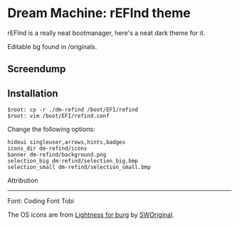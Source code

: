 Dream Machine: rEFInd theme
==============================
rEFInd is a really neat bootmanager, here's a neat dark theme for it.

Editable bg found in /originals.

Screendump
-----

Installation
----
```
$root: cp -r ./dm-refind /boot/EFI/refind
$root: vim /boot/EFI/refind.conf
``` 

Change the following options:
```
hideui singleuser,arrows,hints,badges
icons_dir dm-refind/icons
banner dm-refind/background.png
selection_big dm-refind/selection_big.bmp
selection_small dm-refind/selection_small.bmp

```

Attribution
_____

Font: Coding Font Tobi

The OS icons are from [Lightness for burg][icons] by [SWOriginal][icon-author].

[icons]: http://sworiginal.deviantart.com/art/Lightness-for-burg-181461810
[icon-author]: http://sworiginal.deviantart.com/